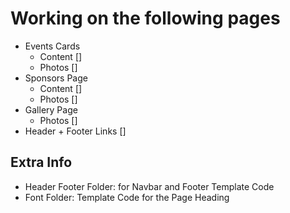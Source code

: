 # Working on the following pages

- Events Cards 
  - Content []
  - Photos []
- Sponsors Page
  - Content []
  - Photos []
- Gallery Page
  - Photos []
- Header + Footer Links []



## Extra Info

* Header Footer Folder: for Navbar and Footer Template Code
* Font Folder: Template Code for the Page Heading
